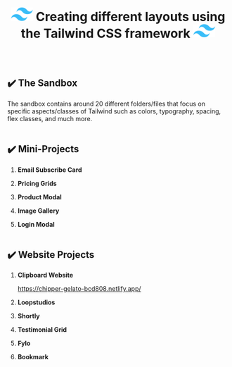 <!-- Centered Title -->
<h1 align="center"><img src="./all-project-assets/Tailwind_CSS_Logo.svg" alt="Tailwind CSS Logo" width="50"> Creating different layouts using the Tailwind CSS framework <img src="./all-project-assets/Tailwind_CSS_Logo.svg" alt="Tailwind CSS Logo" width="50"></h1>

<!-- create line breaks -->

<br><br>

## ✔️ The Sandbox

The sandbox contains around 20 different folders/files that focus on specific aspects/classes of Tailwind such as colors, typography, spacing, flex classes, and much more.
<br><br>

## ✔️ Mini-Projects

1.  **Email Subscribe Card**

2.  **Pricing Grids**

3.  **Product Modal**

4.  **Image Gallery**

5.  **Login Modal**
    <br><br>

## ✔️ Website Projects

1.  **Clipboard Website**

    https://chipper-gelato-bcd808.netlify.app/

2.  **Loopstudios**

3.  **Shortly**

4.  **Testimonial Grid**

5.  **Fylo**

6.  **Bookmark**
